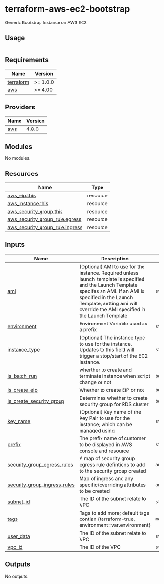 # terraform-aws-ec2-bootstrap
Generic Bootstrap Instance on AWS EC2

## Usage

```

```

<!-- BEGIN_TF_DOCS -->
## Requirements

| Name                                                                      | Version  |
|---------------------------------------------------------------------------|----------|
| <a name="requirement_terraform"></a> [terraform](#requirement\_terraform) | >= 1.0.0 |
| <a name="requirement_aws"></a> [aws](#requirement\_aws)                   | >= 4.00  |

## Providers

| Name                                              | Version |
|---------------------------------------------------|---------|
| <a name="provider_aws"></a> [aws](#provider\_aws) | 4.8.0   |

## Modules

No modules.

## Resources

| Name                                                                                                                               | Type     |
|------------------------------------------------------------------------------------------------------------------------------------|----------|
| [aws_eip.this](https://registry.terraform.io/providers/hashicorp/aws/latest/docs/resources/eip)                                    | resource |
| [aws_instance.this](https://registry.terraform.io/providers/hashicorp/aws/latest/docs/resources/instance)                          | resource |
| [aws_security_group.this](https://registry.terraform.io/providers/hashicorp/aws/latest/docs/resources/security_group)              | resource |
| [aws_security_group_rule.egress](https://registry.terraform.io/providers/hashicorp/aws/latest/docs/resources/security_group_rule)  | resource |
| [aws_security_group_rule.ingress](https://registry.terraform.io/providers/hashicorp/aws/latest/docs/resources/security_group_rule) | resource |

## Inputs

| Name                                                                                                                         | Description                                                                                                                                                                                                                                      | Type          | Default      | Required |
|------------------------------------------------------------------------------------------------------------------------------|--------------------------------------------------------------------------------------------------------------------------------------------------------------------------------------------------------------------------------------------------|---------------|--------------|:--------:|
| <a name="input_ami"></a> [ami](#input\_ami)                                                                                  | (Optional) AMI to use for the instance. Required unless launch\_template is specified and the Launch Template specifes an AMI. If an AMI is specified in the Launch Template, setting ami will override the AMI specified in the Launch Template | `string`      | n/a          |   yes    |
| <a name="input_environment"></a> [environment](#input\_environment)                                                          | Environment Variable used as a prefix                                                                                                                                                                                                            | `string`      | n/a          |   yes    |
| <a name="input_instance_type"></a> [instance\_type](#input\_instance\_type)                                                  | (Optional) The instance type to use for the instance. Updates to this field will trigger a stop/start of the EC2 instance.                                                                                                                       | `string`      | `"t2.micro"` |    no    |
| <a name="input_is_batch_run"></a> [is\_batch\_run](#input\_is\_batch\_run)                                                   | wherther to create and terminate instance when script change or not                                                                                                                                                                              | `bool`        | `false`      |    no    |
| <a name="input_is_create_eip"></a> [is\_create\_eip](#input\_is\_create\_eip)                                                | Whether to create EIP or not                                                                                                                                                                                                                     | `bool`        | `false`      |    no    |
| <a name="input_is_create_security_group"></a> [is\_create\_security\_group](#input\_is\_create\_security\_group)             | Determines whether to create security group for RDS cluster                                                                                                                                                                                      | `bool`        | `true`       |    no    |
| <a name="input_key_name"></a> [key\_name](#input\_key\_name)                                                                 | (Optional) Key name of the Key Pair to use for the instance; which can be managed using                                                                                                                                                          | `string`      | `null`       |    no    |
| <a name="input_prefix"></a> [prefix](#input\_prefix)                                                                         | The prefix name of customer to be displayed in AWS console and resource                                                                                                                                                                          | `string`      | n/a          |   yes    |
| <a name="input_security_group_egress_rules"></a> [security\_group\_egress\_rules](#input\_security\_group\_egress\_rules)    | A map of security group egress rule defintions to add to the security group created                                                                                                                                                              | `any`         | `{}`         |    no    |
| <a name="input_security_group_ingress_rules"></a> [security\_group\_ingress\_rules](#input\_security\_group\_ingress\_rules) | Map of ingress and any specific/overriding attributes to be created                                                                                                                                                                              | `any`         | `{}`         |    no    |
| <a name="input_subnet_id"></a> [subnet\_id](#input\_subnet\_id)                                                              | The ID of the subnet relate to VPC                                                                                                                                                                                                               | `string`      | n/a          |   yes    |
| <a name="input_tags"></a> [tags](#input\_tags)                                                                               | Tags to add more; default tags contian {terraform=true, environment=var.environment}                                                                                                                                                             | `map(string)` | `{}`         |    no    |
| <a name="input_user_data"></a> [user\_data](#input\_user\_data)                                                              | The ID of the subnet relate to VPC                                                                                                                                                                                                               | `string`      | `null`       |    no    |
| <a name="input_vpc_id"></a> [vpc\_id](#input\_vpc\_id)                                                                       | The ID of the VPC                                                                                                                                                                                                                                | `string`      | n/a          |   yes    |

## Outputs

No outputs.
<!-- END_TF_DOCS -->
